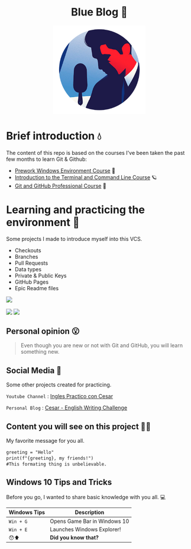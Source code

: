 <div align="center">
  <h1> Blue Blog 🔵</h1>
</div>

<div align="center"> 
  <img src="images/blueblog.png" width="250">
</div>

# Brief introduction 💧

The content of this repo is based on the courses I've been taken the past few months to learn Git & Github:
 - [Prework Windows Environment Course](https://platzi.com/clases/prework-windows/) 🎎
 - [Introduction to the Terminal and Command Line Course](https://platzi.com/clases/terminal/) 🪐
 - [Git and GitHub Professional Course](https://platzi.com/clases/git-github/) 🌄
 

# Learning and practicing the environment 🌋

Some projects I made to introduce myself into this VCS.
  - Checkouts 
  - Branches
  - Pull Requests
  - Data types
  - Private & Public Keys
  - GitHub Pages
  - Epic Readme files


![](https://www.facebook.com/photo?fbid=110181744331307&set=a.105643161451832)

![](https://img.shields.io/github/stars/pandao/editor.md.svg) ![](https://img.shields.io/github/forks/pandao/editor.md.svg)

## Personal opinion 😮

> Even though you are new or not with Git and GitHub, you will learn something new. 


## Social Media 🎉
Some other projects created for practicing.

`Youtube Channel` : [Ingles Practico con Cesar](https://www.youtube.com/watch?v=NuIiEnMTuwk&t=5s)

`Personal Blog` : [Cesar - English Writing Challenge](https://cesarwritingchallenge.blogspot.com/)

## Content you will see on this project 👩‍💻
My favorite message for you all.

    
	greeting = "Hello"
    print(f"{greeting}, my friends!")
	#This formating thing is unbelievable.
    
## Windows 10 Tips and Tricks
 Before you go, I wanted to share basic knowledge with you all. 💻

| Windows Tips | Description                    |
| ------------- | ------------------------------ |
| `Win + G`      | Opens Game Bar in Windows 10       |
| `Win + E`   | Launches Windows Explorer!     |
| 😯⬆  | **Did you know that?**     |






